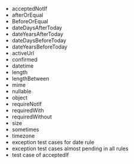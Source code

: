 - acceptedNotIf
- afterOrEqual
- BeforeOrEqual
- dateDaysAfterToday
- dateYearsAfterToday
- dateDaysBeforeToday
- dateYearsBeforeToday
- activeUrl
- confirmed
- datetime
- length
- lengthBetween
- mime
- nullable
- object
- requireNotIf
- requiredWith
- requiredWithout
- size
- sometimes
- timezone
- exception test cases for date rule
- exception test cases almost pending in all rules
- test case of acceptedIf
